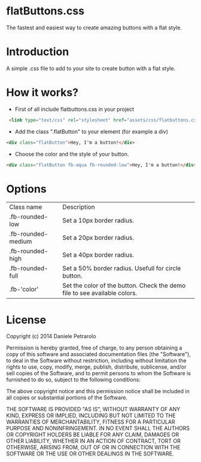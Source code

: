 flatButtons.css
==============
The fastest and easiest way to create amazing buttons with a flat style.



Introduction
=============
A simple .css file to add to your site to create button with a flat style. 


How it works?
============
- First of all include flatbuttons.css in your project
```html
 <link type="text/css" rel="stylesheet" href="assets/css/flatbuttons.css" />
```
- Add the class ".flatButton" to your element (for example a div) 
```html
<div class="flatButton">Hey, I'm a button!</div>
```
- Choose the color and the style of your button.
```html
<div class="flatButton fb-aqua fb-rounded-low">Hey, I'm a button!</div>
```


Options
==========
<table class="table">
	<tr>
		<td class="bold">Class name</td>
		<td class="bold">Description</td>
	</tr>
	<tr>
		<td class="bold">.fb-rounded-low</td>
		<td>Set a 10px border radius.</td>
	</tr>
	<tr>
		<td class="bold">.fb-rounded-medium</td>
		<td>Set a 20px border radius.</td>
	</tr>
	<tr>
		<td class="bold">.fb-rounded-high</td>
		<td>Set a 40px border radius.</td>
	</tr>
	<tr>
		<td class="bold">.fb-rounded-full</td>
		<td>Set a 50% border radius. Usefull for circle button.</td>
	</tr>
	<tr>
		<td class="bold">.fb-'color'</td>
		<td>Set the color of the button. Check the demo file to see available colors.</td>
	</tr>
</table>
				
				
License
==========

Copyright (c) 2014 Daniele Petrarolo

Permission is hereby granted, free of charge, to any person
obtaining a copy of this software and associated documentation
files (the "Software"), to deal in the Software without
restriction, including without limitation the rights to use,
copy, modify, merge, publish, distribute, sublicense, and/or sell
copies of the Software, and to permit persons to whom the
Software is furnished to do so, subject to the following
conditions:

The above copyright notice and this permission notice shall be
included in all copies or substantial portions of the Software.

THE SOFTWARE IS PROVIDED "AS IS", WITHOUT WARRANTY OF ANY KIND,
EXPRESS OR IMPLIED, INCLUDING BUT NOT LIMITED TO THE WARRANTIES
OF MERCHANTABILITY, FITNESS FOR A PARTICULAR PURPOSE AND
NONINFRINGEMENT. IN NO EVENT SHALL THE AUTHORS OR COPYRIGHT
HOLDERS BE LIABLE FOR ANY CLAIM, DAMAGES OR OTHER LIABILITY,
WHETHER IN AN ACTION OF CONTRACT, TORT OR OTHERWISE, ARISING
FROM, OUT OF OR IN CONNECTION WITH THE SOFTWARE OR THE USE OR
OTHER DEALINGS IN THE SOFTWARE.
